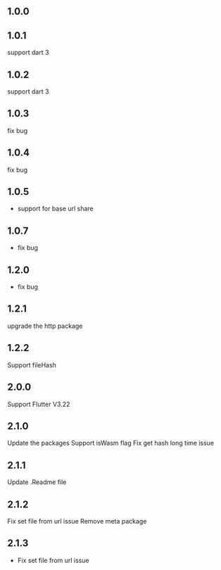 ## 1.0.0
## 1.0.1
support dart 3
## 1.0.2
support dart 3

## 1.0.3
fix bug
## 1.0.4
fix bug
## 1.0.5
- support for base url share
## 1.0.7
- fix bug
## 1.2.0
- fix bug
## 1.2.1
upgrade the http package
## 1.2.2
Support fileHash

## 2.0.0
Support Flutter V3.22

## 2.1.0
Update the packages 
Support isWasm flag
Fix get hash long time issue

## 2.1.1
Update .Readme file

## 2.1.2
Fix set file from url issue
Remove meta package
## 2.1.3
- Fix set file from url issue